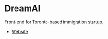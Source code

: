 # DreamAI

Front-end for Toronto-based immigration startup.

<ul>
  <li><a href="https://r0h.in/articles/dream">Website</a></li>
</ul>